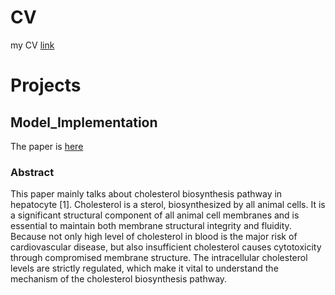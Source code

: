 # CV

my CV [link](https://github.com/JialinZhang0/CV/blob/main/Jialin%20ZHANG%20RESUME.pdf) 

# Projects

## Model_Implementation

The paper is [here](https://github.com/JialinZhang0/Model_Implementation/blob/main/Model_Implementation_of_Cholesterol_Biosynthesis.pdf)

### Abstract 

This paper mainly talks about cholesterol biosynthesis pathway in hepatocyte [1]. Cholesterol is a sterol, biosynthesized by all animal cells. It is a significant structural component of all animal cell membranes and is essential to maintain both membrane structural integrity and fluidity. Because not only high level of cholesterol in blood is the major risk of cardiovascular disease, but also insufficient cholesterol causes cytotoxicity through compromised membrane structure. The intracellular cholesterol levels are strictly regulated, which make it vital to understand the mechanism of the cholesterol biosynthesis pathway.


